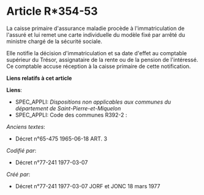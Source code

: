 # Article R*354-53

La caisse primaire d'assurance maladie procède à l'immatriculation de l'assuré et lui remet une carte individuelle du modèle
fixé par arrêté du ministre chargé de la sécurité sociale.

Elle notifie la décision d'immatriculation et sa date d'effet au comptable supérieur du Trésor, assignataire de la rente ou
de la pension de l'intéressé. Ce comptable accuse réception à la caisse primaire de cette notification.

**Liens relatifs à cet article**

**Liens**:

  - SPEC_APPLI: *Dispositions non applicables aux communes du département de Saint-Pierre-et-Miquelon*
  - SPEC_APPLI: Code des communes R392-2 :

_Anciens textes_:

  - Décret n°65-475 1965-06-18 ART. 3

_Codifié par_:

  - Décret n°77-241 1977-03-07

_Créé par_:

  - Décret n°77-241 1977-03-07 JORF et JONC 18 mars 1977
